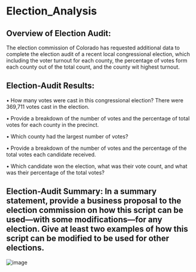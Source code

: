 # Election_Analysis

## Overview of Election Audit: 
The election commission of Colorado has requested additional data to complete the election audit of a recent local congressional election, which including the voter turnout for each county, the percentage of votes form each county out of the total count, and the county wit highest turnout. 

## Election-Audit Results:

 •	How many votes were cast in this congressional election?
    There were 369,711 votes cast in the election.

 •	Provide a breakdown of the number of votes and the percentage of total votes for each county in the precinct.


 •	Which county had the largest number of votes?

 •	Provide a breakdown of the number of votes and the percentage of the total votes each candidate received.

 •	Which candidate won the election, what was their vote count, and what was their percentage of the total votes?

## Election-Audit Summary: In a summary statement, provide a business proposal to the election commission on how this script can be used—with some modifications—for any election. Give at least two examples of how this script can be modified to be used for other elections.
![image](https://user-images.githubusercontent.com/102264298/164985801-a79aefba-f012-4a05-bc95-1c2aa8c94956.png)


